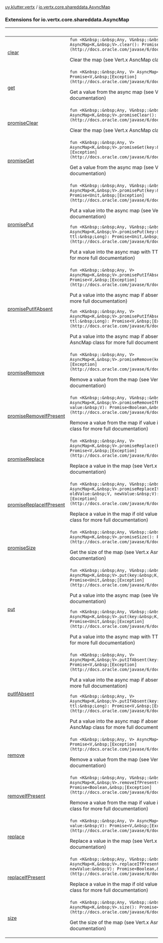 [uy.klutter.vertx](../index.md) / [io.vertx.core.shareddata.AsyncMap](.)


### Extensions for io.vertx.core.shareddata.AsyncMap

|&nbsp;|&nbsp;|
|---|---|
| [clear](clear.md) | `fun <K&nbsp;:&nbsp;Any, V&nbsp;:&nbsp;Any> AsyncMap<K,&nbsp;V>.clear(): Promise<Unit,&nbsp;[Exception](http://docs.oracle.com/javase/6/docs/api/java/lang/Exception.html)>`<p>Clear the map (see Vert.x AsncMap class for more full documentation)</p> |
| [get](get.md) | `fun <K&nbsp;:&nbsp;Any, V> AsyncMap<K,&nbsp;V>.get(key:&nbsp;K): Promise<V,&nbsp;[Exception](http://docs.oracle.com/javase/6/docs/api/java/lang/Exception.html)>`<p>Get a value from the async map (see Vert.x AsncMap class for more full documentation)</p> |
| [promiseClear](promise-clear.md) | `fun <K&nbsp;:&nbsp;Any, V&nbsp;:&nbsp;Any> AsyncMap<K,&nbsp;V>.promiseClear(): Promise<Unit,&nbsp;[Exception](http://docs.oracle.com/javase/6/docs/api/java/lang/Exception.html)>`<p>Clear the map (see Vert.x AsncMap class for more full documentation)</p> |
| [promiseGet](promise-get.md) | `fun <K&nbsp;:&nbsp;Any, V> AsyncMap<K,&nbsp;V>.promiseGet(key:&nbsp;K): Promise<V,&nbsp;[Exception](http://docs.oracle.com/javase/6/docs/api/java/lang/Exception.html)>`<p>Get a value from the async map (see Vert.x AsncMap class for more full documentation)</p> |
| [promisePut](promise-put.md) | `fun <K&nbsp;:&nbsp;Any, V&nbsp;:&nbsp;Any> AsyncMap<K,&nbsp;V>.promisePut(key:&nbsp;K, value:&nbsp;V): Promise<Unit,&nbsp;[Exception](http://docs.oracle.com/javase/6/docs/api/java/lang/Exception.html)>`<p>Put a value into the async map (see Vert.x AsncMap class for more full documentation)</p>`fun <K&nbsp;:&nbsp;Any, V&nbsp;:&nbsp;Any> AsyncMap<K,&nbsp;V>.promisePut(key:&nbsp;K, value:&nbsp;V, ttl:&nbsp;Long): Promise<Unit,&nbsp;[Exception](http://docs.oracle.com/javase/6/docs/api/java/lang/Exception.html)>`<p>Put a value into the async map with TTL value (see Vert.x AsncMap class for more full documentation)</p> |
| [promisePutIfAbsent](promise-put-if-absent.md) | `fun <K&nbsp;:&nbsp;Any, V> AsyncMap<K,&nbsp;V>.promisePutIfAbsent(key:&nbsp;K, value:&nbsp;V): Promise<V,&nbsp;[Exception](http://docs.oracle.com/javase/6/docs/api/java/lang/Exception.html)>`<p>Put a value into the async map if absent (see Vert.x AsncMap class for more full documentation)</p>`fun <K&nbsp;:&nbsp;Any, V> AsyncMap<K,&nbsp;V>.promisePutIfAbsent(key:&nbsp;K, value:&nbsp;V, ttl:&nbsp;Long): Promise<V,&nbsp;[Exception](http://docs.oracle.com/javase/6/docs/api/java/lang/Exception.html)>`<p>Put a value into the async map if absent with TTL value (see Vert.x AsncMap class for more full documentation)</p> |
| [promiseRemove](promise-remove.md) | `fun <K&nbsp;:&nbsp;Any, V> AsyncMap<K,&nbsp;V>.promiseRemove(key:&nbsp;K): Promise<V,&nbsp;[Exception](http://docs.oracle.com/javase/6/docs/api/java/lang/Exception.html)>`<p>Remove a value from the map (see Vert.x AsncMap class for more full documentation)</p> |
| [promiseRemoveIfPresent](promise-remove-if-present.md) | `fun <K&nbsp;:&nbsp;Any, V&nbsp;:&nbsp;Any> AsyncMap<K,&nbsp;V>.promiseRemoveIfPresent(key:&nbsp;K, value:&nbsp;V): Promise<Boolean,&nbsp;[Exception](http://docs.oracle.com/javase/6/docs/api/java/lang/Exception.html)>`<p>Remove a value from the map if value is present (see Vert.x AsncMap class for more full documentation)</p> |
| [promiseReplace](promise-replace.md) | `fun <K&nbsp;:&nbsp;Any, V> AsyncMap<K,&nbsp;V>.promiseReplace(key:&nbsp;K, value:&nbsp;V): Promise<V,&nbsp;[Exception](http://docs.oracle.com/javase/6/docs/api/java/lang/Exception.html)>`<p>Replace a value in the map (see Vert.x AsncMap class for more full documentation)</p> |
| [promiseReplaceIfPresent](promise-replace-if-present.md) | `fun <K&nbsp;:&nbsp;Any, V&nbsp;:&nbsp;Any> AsyncMap<K,&nbsp;V>.promiseReplaceIfPresent(key:&nbsp;K, oldValue:&nbsp;V, newValue:&nbsp;V): Promise<Boolean,&nbsp;[Exception](http://docs.oracle.com/javase/6/docs/api/java/lang/Exception.html)>`<p>Replace a value in the map if old value is present (see Vert.x AsncMap class for more full documentation)</p> |
| [promiseSize](promise-size.md) | `fun <K&nbsp;:&nbsp;Any, V&nbsp;:&nbsp;Any> AsyncMap<K,&nbsp;V>.promiseSize(): Promise<Int,&nbsp;[Exception](http://docs.oracle.com/javase/6/docs/api/java/lang/Exception.html)>`<p>Get the size of the map (see Vert.x AsncMap class for more full documentation)</p> |
| [put](put.md) | `fun <K&nbsp;:&nbsp;Any, V&nbsp;:&nbsp;Any> AsyncMap<K,&nbsp;V>.put(key:&nbsp;K, value:&nbsp;V): Promise<Unit,&nbsp;[Exception](http://docs.oracle.com/javase/6/docs/api/java/lang/Exception.html)>`<p>Put a value into the async map (see Vert.x AsncMap class for more full documentation)</p>`fun <K&nbsp;:&nbsp;Any, V&nbsp;:&nbsp;Any> AsyncMap<K,&nbsp;V>.put(key:&nbsp;K, value:&nbsp;V, ttl:&nbsp;Long): Promise<Unit,&nbsp;[Exception](http://docs.oracle.com/javase/6/docs/api/java/lang/Exception.html)>`<p>Put a value into the async map with TTL value (see Vert.x AsncMap class for more full documentation)</p> |
| [putIfAbsent](put-if-absent.md) | `fun <K&nbsp;:&nbsp;Any, V> AsyncMap<K,&nbsp;V>.putIfAbsent(key:&nbsp;K, value:&nbsp;V): Promise<V,&nbsp;[Exception](http://docs.oracle.com/javase/6/docs/api/java/lang/Exception.html)>`<p>Put a value into the async map if absent (see Vert.x AsncMap class for more full documentation)</p>`fun <K&nbsp;:&nbsp;Any, V> AsyncMap<K,&nbsp;V>.putIfAbsent(key:&nbsp;K, value:&nbsp;V, ttl:&nbsp;Long): Promise<V,&nbsp;[Exception](http://docs.oracle.com/javase/6/docs/api/java/lang/Exception.html)>`<p>Put a value into the async map if absent with TTL value (see Vert.x AsncMap class for more full documentation)</p> |
| [remove](remove.md) | `fun <K&nbsp;:&nbsp;Any, V> AsyncMap<K,&nbsp;V>.remove(key:&nbsp;K): Promise<V,&nbsp;[Exception](http://docs.oracle.com/javase/6/docs/api/java/lang/Exception.html)>`<p>Remove a value from the map (see Vert.x AsncMap class for more full documentation)</p> |
| [removeIfPresent](remove-if-present.md) | `fun <K&nbsp;:&nbsp;Any, V&nbsp;:&nbsp;Any> AsyncMap<K,&nbsp;V>.removeIfPresent(key:&nbsp;K, value:&nbsp;V): Promise<Boolean,&nbsp;[Exception](http://docs.oracle.com/javase/6/docs/api/java/lang/Exception.html)>`<p>Remove a value from the map if value is present (see Vert.x AsncMap class for more full documentation)</p> |
| [replace](replace.md) | `fun <K&nbsp;:&nbsp;Any, V> AsyncMap<K,&nbsp;V>.replace(key:&nbsp;K, value:&nbsp;V): Promise<V,&nbsp;[Exception](http://docs.oracle.com/javase/6/docs/api/java/lang/Exception.html)>`<p>Replace a value in the map (see Vert.x AsncMap class for more full documentation)</p> |
| [replaceIfPresent](replace-if-present.md) | `fun <K&nbsp;:&nbsp;Any, V&nbsp;:&nbsp;Any> AsyncMap<K,&nbsp;V>.replaceIfPresent(key:&nbsp;K, oldValue:&nbsp;V, newValue:&nbsp;V): Promise<Boolean,&nbsp;[Exception](http://docs.oracle.com/javase/6/docs/api/java/lang/Exception.html)>`<p>Replace a value in the map if old value is present (see Vert.x AsncMap class for more full documentation)</p> |
| [size](size.md) | `fun <K&nbsp;:&nbsp;Any, V&nbsp;:&nbsp;Any> AsyncMap<K,&nbsp;V>.size(): Promise<Int,&nbsp;[Exception](http://docs.oracle.com/javase/6/docs/api/java/lang/Exception.html)>`<p>Get the size of the map (see Vert.x AsncMap class for more full documentation)</p> |
